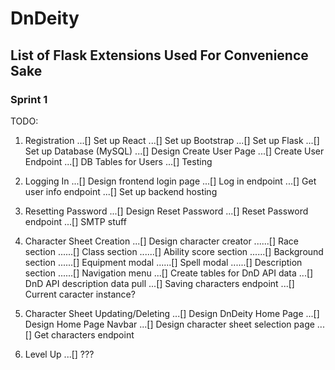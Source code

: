 # DnDeity

## List of Flask Extensions Used For Convenience Sake

### Sprint 1
TODO:
1. Registration
...[] Set up React
...[] Set up Bootstrap
...[] Set up Flask
...[] Set up Database (MySQL)
...[] Design Create User Page
...[] Create User Endpoint
...[] DB Tables for Users
...[] Testing

2. Logging In
...[] Design frontend login page
...[] Log in endpoint
...[] Get user info endpoint
...[] Set up backend hosting

3. Resetting Password
...[] Design Reset Password
...[] Reset Password endpoint
...[] SMTP stuff

4. Character Sheet Creation
...[] Design character creator
......[] Race section
......[] Class section
......[] Ability score section
......[] Background section
......[] Equipment modal
......[] Spell modal
......[] Description section
......[] Navigation menu
...[] Create tables for DnD API data
...[] DnD API description data pull
...[] Saving characters endpoint
...[] Current caracter instance?

5. Character Sheet Updating/Deleting
...[] Design DnDeity Home Page
...[] Design Home Page Navbar
...[] Design character sheet selection page
...[] Get characters endpoint

6. Level Up
...[] ???